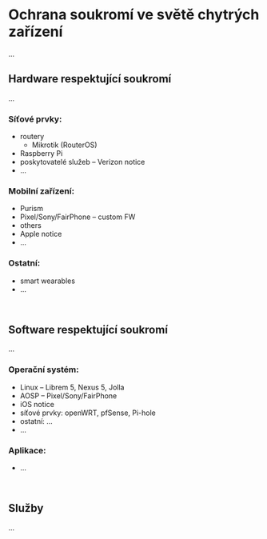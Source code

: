 # Ochrana soukromí ve světě chytrých zařízení
...

## Hardware respektující soukromí
...
### Síťové prvky:
- routery
  - Mikrotik (RouterOS)
- Raspberry Pi
- poskytovatelé služeb &ndash; Verizon notice
- ...

### Mobilní zařízení:
- Purism
- Pixel/Sony/FairPhone &ndash; custom FW
- others
- Apple notice
- ...

### Ostatní:
- smart wearables
- ...

<br>

## Software respektující soukromí
...
### Operační systém:
- Linux &ndash; Librem 5, Nexus 5, Jolla
- AOSP &ndash; Pixel/Sony/FairPhone
- iOS notice
- síťové prvky: openWRT, pfSense, Pi-hole
- ostatní: ...
- ...

### Aplikace:
- ...

<br>

## Služby
...
